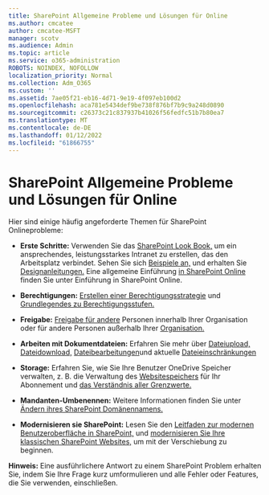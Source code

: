 ```yaml
---
title: SharePoint Allgemeine Probleme und Lösungen für Online
ms.author: cmcatee
author: cmcatee-MSFT
manager: scotv
ms.audience: Admin
ms.topic: article
ms.service: o365-administration
ROBOTS: NOINDEX, NOFOLLOW
localization_priority: Normal
ms.collection: Adm_O365
ms.custom: ''
ms.assetid: 7ae05f21-eb16-4d71-9e19-4f097eb100d2
ms.openlocfilehash: aca781e5434def9be738f876bf7b9c9a248d0890
ms.sourcegitcommit: c26373c21c837937b41026f56fedfc51b7b80ea7
ms.translationtype: MT
ms.contentlocale: de-DE
ms.lasthandoff: 01/12/2022
ms.locfileid: "61866755"
---
```

# <a name="sharepoint-online-common-issues-and-resolutions"></a>SharePoint Allgemeine Probleme und Lösungen für Online

Hier sind einige häufig angeforderte Themen für SharePoint Onlineprobleme:

- **Erste Schritte:** Verwenden Sie das [SharePoint Look Book,](https://lookbook.microsoft.com/assets/SharePoint_lookbook_2019.pdf) um ein ansprechendes, leistungsstarkes Intranet zu erstellen, das den Arbeitsplatz verbindet. Sehen Sie sich [Beispiele an,](https://lookbook.microsoft.com/) und erhalten Sie [Designanleitungen.](https://spdesign.azurewebsites.net/) Eine allgemeine Einführung [in SharePoint Online](https://docs.microsoft.com/sharepoint/introduction) finden Sie unter Einführung in SharePoint Online.

- **Berechtigungen:** [Erstellen einer Berechtigungsstrategie](https://docs.microsoft.com/sharepoint/default-sharepoint-groups) und [Grundlegendes zu Berechtigungsstufen.](https://docs.microsoft.com/sharepoint/understanding-permission-levels)

- **Freigabe:** [Freigabe für andere](https://docs.microsoft.com/sharepoint/default-sharepoint-groups) Personen innerhalb Ihrer Organisation oder für andere Personen außerhalb Ihrer [Organisation.](https://docs.microsoft.com/sharepoint/external-sharing-overview)

- **Arbeiten mit Dokumentdateien:** Erfahren Sie mehr über [Dateiupload,](https://support.office.com/article/Upload-a-folder-or-files-to-a-document-library-eb18fcba-c953-4d45-8d90-8da66edeacdb) [Dateidownload,](https://support.office.com/article/Download-files-and-folders-from-OneDrive-or-SharePoint-5c7397b7-19c7-4893-84fe-d02e8fa5df05) [Dateibearbeitungen](https://support.office.com/article/Edit-a-document-in-a-document-library-02d8497f-1c13-4114-949a-b8466f639b07)und aktuelle [Dateieinschränkungen](https://support.office.com/article/invalid-file-names-and-file-types-in-onedrive-onedrive-for-business-and-sharepoint-64883a5d-228e-48f5-b3d2-eb39e07630fa)

- **Storage:** Erfahren Sie, wie Sie Ihre Benutzer OneDrive Speicher verwalten, z. B. </a> die Verwaltung des [Websitespeichers](https://docs.microsoft.com/sharepoint/manage-site-collection-storage-limits) für Ihr Abonnement und [das Verständnis aller Grenzwerte.](https://docs.microsoft.com/office365/servicedescriptions/sharepoint-online-service-description/sharepoint-online-limits)

- **Mandanten-Umbenennen:** Weitere Informationen finden Sie unter [Ändern ihres SharePoint Domänennamens.](https://docs.microsoft.com/sharepoint/change-your-sharepoint-domain-name)

- **Modernisieren sie SharePoint:** Lesen Sie den [Leitfaden zur modernen Benutzeroberfläche in SharePoint,](https://docs.microsoft.com/sharepoint/guide-to-sharepoint-modern-experience) und [modernisieren Sie Ihre klassischen SharePoint Websites,](https://docs.microsoft.com/sharepoint/dev/transform/modernize-classic-sites) um mit der Verschiebung zu beginnen.

**Hinweis:** Eine ausführlichere Antwort zu einem SharePoint Problem erhalten Sie, indem Sie Ihre Frage kurz umformulieren und alle Fehler oder Features, die Sie verwenden, einschließen.